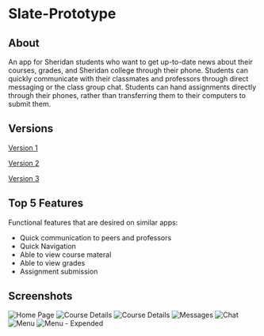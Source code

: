 # Slate-Prototype

## About
An app for Sheridan students who want to get up-to-date news about their courses, grades, and Sheridan college through their phone. Students can quickly communicate with their classmates and professors through direct messaging or the class group chat. Students can hand assignments directly through their phones, rather than transferring them to their computers to submit them.
## Versions
[Version 1](https://www.figma.com/file/muxslSfgD7ih5qUPbWRaJA/Assignment-1-chiubri?node-id=0%3A1)

[Version 2](https://www.figma.com/file/jjA1ym7eYVgxOCKXeRC1BK/Assignment-2-chiubri?node-id=0%3A1)

[Version 3](https://www.figma.com/file/OLQ93dPthaoEy6fV3Ny83M/Assignment-3?node-id=2%3A1191)
## Top 5 Features
Functional features that are desired on similar apps:
- Quick communication to peers and professors
- Quick Navigation
- Able to view course materal
- Able to view grades
- Assignment submission 

## Screenshots
![Home Page](./Screenshots/Version%202/Home%20Page.png)
![Course Details](./Screenshots/Version%202/Course%20Details.png)
![Course Details](./Screenshots/Version%202/Assignments.png)
![Messages](./Screenshots/Version%202/Messages.png)
![Chat](./Screenshots/Version%202/Chat.png)
![Menu](./Screenshots/Version%202/Menu.png)
![Menu - Expended](./Screenshots/Version%202/Menu%20-%20expanded.png)
